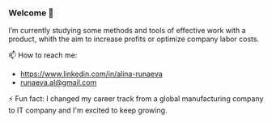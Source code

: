 ### Welcome 👋

I’m currently studying some methods and tools of effective work with a product, whith the aim to increase profits or optimize company labor costs. 

📫 How to reach me:
-  https://www.linkedin.com/in/alina-runaeva
-  runaeva.al@gmail.com


⚡ Fun fact: 
I changed my career track from a global manufacturing company to IT company and I'm excited to keep growing.
